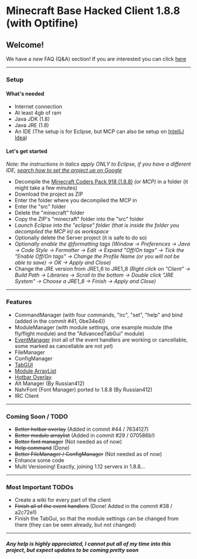 # Minecraft Base Hacked Client 1.8.8 (with Optifine)

## Welcome!
We have a _new_ FAQ (Q&A) section! If you are interested you can click [here](https://github.com/OxideWaveLength/Minecraft-Hack-BaseClient/wiki/FAQ-(Q&A))

------------

### Setup

#### What's needed
- Internet connection
- At least 4gb of ram
- Java JDK (1.8)
- Java JRE (1.8)
- An IDE (The setup is for Eclipse, but MCP can also be setup on [IntelliJ Idea](https://lmgtfy.com/?q=How+to+setup+Minecraft+Coders+Pack+in+IntelliJ+Idea))

#### Let's get started

_Note: the instructions in italics apply ONLY to Eclipse, if you have a different IDE, [search how to set the project up on Google](https://lmgtfy.com/?q=How+to+setup+Minecraft+Coders+Pack+in+%5BMY+IDE%5D)_

- Decompile the [Minecraft Coders Pack 918 (1.8.8)](http://www.modcoderpack.com/files/mcp918.zip) _(or MCP)_ in a folder (it might take a few minutes)
- Download the project as ZIP
- Enter the folder where you decompiled the MCP in
- Enter the "src" folder
- Delete the "minecraft" folder
- Copy the ZIP's "minecraft" folder into the "src" folder
- _Launch Eclipse into the "eclipse" folder (that is inside the folder you decompiled the MCP in) as workspace_
- Optionally delete the Server project (it is safe to do so)
- _Optionally enable the @formatting tags (Window -> Preferences -> Java -> Code Style -> Formatter -> Edit -> Expand "Off/On tags" -> Tick the "Enable Off/On tags" -> Change the Profile Name (or you will not be able to save) -> OK -> Apply and Close)_
- Change the JRE version from JRE1\_6 to JRE1\_8 _(Right click on "Client" -> Build Path -> Libraries -> Scroll to the bottom -> Double click "JRE System" -> Choose a JRE1\_8 -> Finish -> Apply and Close)_

------------

### Features

- CommandManager (with four commands, "irc", "set", "help" and bind (added in the commit #41, 0be34e4))
- ModuleManager (with module settings, one example module (the fly/flight module) and the "AdvancedTabGui" module)
- [EventManager](https://github.com/OxideWaveLength/Minecraft-Hack-BaseClient/wiki/EventManager) (not all of the event handlers are working or cancellable, some marked as cancellable are not _yet_)
- FileManager
- ConfigManager
- [TabGUI](https://github.com/OxideWaveLength/Minecraft-Hack-BaseClient/wiki/Tab-GUI)
- [Module ArrayList](https://github.com/OxideWaveLength/Minecraft-Hack-BaseClient/wiki/Modules-ArrayList-(or-%22ToggledModules%22))
- [Hotbar Overlay](https://github.com/OxideWaveLength/Minecraft-Hack-BaseClient/wiki/Hotbar-Overlay)
- Alt Manager (By Russian412)
- NahrFont (Font Manager) ported to 1.8.8 (By Russian412)
- IRC Client

------------

### Coming Soon / TODO

- ~~Better hotbar overlay~~ (Added in commit #44 / 7634127)
- ~~Better module arraylist~~ (Added in commit #29 / 070586b!)
- ~~Better font manager~~ (Not needed as of now)
- ~~Help command~~ (Done)
- ~~Better FileManager / ConfigManager~~ (Not needed as of now)
- Enhance some code
- Multi Versioning! Exactly, joining 1.12 servers in 1.8.8...

------------

### Most Important TODOs

- Create a wiki for every part of the client
- ~~Finish all of the event handlers~~ (Done! Added in the commit #38 / a2c72e1)
- Finish the TabGui, so that the module settings can be changed from there (they can be seen already, but not changed)

------------

##### Any help is highly appreciated, I cannot put all of my time into this project, but expect updates to be coming pretty soon
